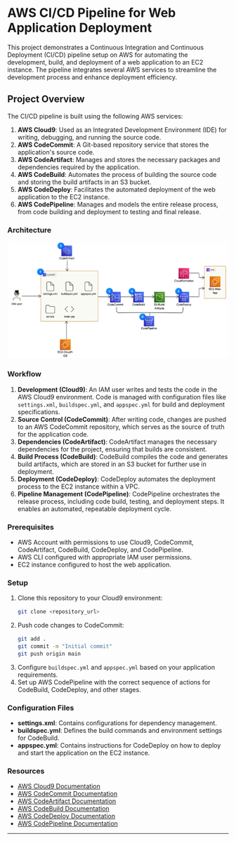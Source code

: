 

# AWS CI/CD Pipeline for Web Application Deployment

This project demonstrates a Continuous Integration and Continuous Deployment (CI/CD) pipeline setup on AWS for automating the development, build, and deployment of a web application to an EC2 instance. The pipeline integrates several AWS services to streamline the development process and enhance deployment efficiency.

## Project Overview

The CI/CD pipeline is built using the following AWS services:

1. **AWS Cloud9**: Used as an Integrated Development Environment (IDE) for writing, debugging, and running the source code.
2. **AWS CodeCommit**: A Git-based repository service that stores the application's source code.
3. **AWS CodeArtifact**: Manages and stores the necessary packages and dependencies required by the application.
4. **AWS CodeBuild**: Automates the process of building the source code and storing the build artifacts in an S3 bucket.
5. **AWS CodeDeploy**: Facilitates the automated deployment of the web application to the EC2 instance.
6. **AWS CodePipeline**: Manages and models the entire release process, from code building and deployment to testing and final release.

### Architecture

![Pipeline Diagram](./diagram.png)

### Workflow

1. **Development (Cloud9)**: An IAM user writes and tests the code in the AWS Cloud9 environment. Code is managed with configuration files like `settings.xml`, `buildspec.yml`, and `appspec.yml` for build and deployment specifications.
2. **Source Control (CodeCommit)**: After writing code, changes are pushed to an AWS CodeCommit repository, which serves as the source of truth for the application code.
3. **Dependencies (CodeArtifact)**: CodeArtifact manages the necessary dependencies for the project, ensuring that builds are consistent.
4. **Build Process (CodeBuild)**: CodeBuild compiles the code and generates build artifacts, which are stored in an S3 bucket for further use in deployment.
5. **Deployment (CodeDeploy)**: CodeDeploy automates the deployment process to the EC2 instance within a VPC.
6. **Pipeline Management (CodePipeline)**: CodePipeline orchestrates the release process, including code build, testing, and deployment steps. It enables an automated, repeatable deployment cycle.

### Prerequisites

- AWS Account with permissions to use Cloud9, CodeCommit, CodeArtifact, CodeBuild, CodeDeploy, and CodePipeline.
- AWS CLI configured with appropriate IAM user permissions.
- EC2 instance configured to host the web application.

### Setup

1. Clone this repository to your Cloud9 environment:
    ```bash
    git clone <repository_url>
    ```
2. Push code changes to CodeCommit:
    ```bash
    git add .
    git commit -m "Initial commit"
    git push origin main
    ```
3. Configure `buildspec.yml` and `appspec.yml` based on your application requirements.
4. Set up AWS CodePipeline with the correct sequence of actions for CodeBuild, CodeDeploy, and other stages.

### Configuration Files

- **settings.xml**: Contains configurations for dependency management.
- **buildspec.yml**: Defines the build commands and environment settings for CodeBuild.
- **appspec.yml**: Contains instructions for CodeDeploy on how to deploy and start the application on the EC2 instance.

### Resources

- [AWS Cloud9 Documentation](https://docs.aws.amazon.com/cloud9/)
- [AWS CodeCommit Documentation](https://docs.aws.amazon.com/codecommit/)
- [AWS CodeArtifact Documentation](https://docs.aws.amazon.com/codeartifact/)
- [AWS CodeBuild Documentation](https://docs.aws.amazon.com/codebuild/)
- [AWS CodeDeploy Documentation](https://docs.aws.amazon.com/codedeploy/)
- [AWS CodePipeline Documentation](https://docs.aws.amazon.com/codepipeline/)

---
